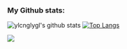 ### My Github stats:
![ylcnglygl's github stats](https://github-readme-stats.vercel.app/api?username=ylcnglygl&show_icons=true&title_color=ffc857&icon_color=8ac926&text_color=daf7dc&bg_color=151515&hide=[%22stars%22])
[![Top Langs](https://github-readme-stats.vercel.app/api/top-langs/?username=ylcnglygl&layout=compact&text_color=daf7dc&bg_color=151515)](https://github.com/ylcnglygl/github-readme-stats)


![](https://camo.githubusercontent.com/992babdffd8c74a1502de375fbdf7e4d54773242/68747470733a2f2f6d656469612e67697068792e636f6d2f6d656469612f53576f536b4e36447854737a71494b4571762f67697068792e676966)
